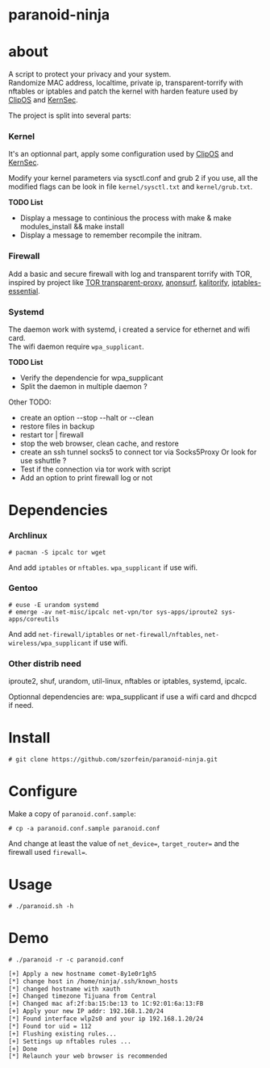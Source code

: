 # paranoid-ninja

# about 

A script to protect your privacy and your system.    
Randomize MAC address, localtime, private ip, transparent-torrify with nftables or iptables and patch the kernel with harden feature used by [ClipOS](https://docs.clip-os.org/clipos/kernel.html) and [KernSec](https://kernsec.org/wiki/index.php/Kernel_Self_Protection_Project/Recommended_Settings).

The project is split into several parts:

### Kernel
It's an optionnal part, apply some configuration used by [ClipOS](https://docs.clip-os.org/clipos/kernel.html) and [KernSec](https://kernsec.org/wiki/index.php/Kernel_Self_Protection_Project/Recommended_Settings). 

Modify your kernel parameters via sysctl.conf and grub 2 if you use, all the modified flags can be look in file `kernel/sysctl.txt` and `kernel/grub.txt`.  

**TODO List** 
+ Display a message to continious the process with make & make modules_install && make install
+ Display a message to remember recompile the initram. 
### Firewall
Add a basic and secure firewall with log and transparent torrify with TOR, inspired by project like [TOR transparent-proxy](https://trac.torproject.org/projects/tor/wiki/doc/TransparentProxy), [anonsurf](https://github.com/ParrotSec/anonsurf), [kalitorify](https://github.com/brainfucksec/kalitorify.git), [iptables-essential](https://github.com/trimstray/iptables-essentials). 

### Systemd
The daemon work with systemd, i created a service for ethernet and wifi card.  
The wifi daemon require `wpa_supplicant`.  

**TODO List**
+ Verify the dependencie for wpa_supplicant 
+ Split the daemon in multiple daemon ?

Other TODO:
+ create an option --stop --halt or --clean
+ restore files in backup
+ restart tor | firewall 
+ stop the web browser, clean cache, and restore
+ create an ssh tunnel socks5 to connect tor via Socks5Proxy Or look for use sshuttle ?
+ Test if the connection via tor work with script
+ Add an option to print firewall log or not

# Dependencies

### Archlinux
    
    # pacman -S ipcalc tor wget

And add `iptables` or `nftables`. `wpa_supplicant` if use wifi.

### Gentoo

    # euse -E urandom systemd
    # emerge -av net-misc/ipcalc net-vpn/tor sys-apps/iproute2 sys-apps/coreutils 

And add `net-firewall/iptables` or `net-firewall/nftables`, `net-wireless/wpa_supplicant` if use wifi.

### Other distrib need

iproute2, shuf, urandom, util-linux, nftables or iptables, systemd, ipcalc.  

Optionnal dependencies are: wpa_supplicant if use a wifi card and dhcpcd if need.

# Install

    # git clone https://github.com/szorfein/paranoid-ninja.git

# Configure

Make a copy of `paranoid.conf.sample`:

    # cp -a paranoid.conf.sample paranoid.conf

And change at least the value of `net_device=`, `target_router=` and the firewall used `firewall=`.

# Usage

    # ./paranoid.sh -h

# Demo

    # ./paranoid -r -c paranoid.conf

```txt
[+] Apply a new hostname comet-8y1e0r1gh5
[*] change host in /home/ninja/.ssh/known_hosts
[*] changed hostname with xauth
[+] Changed timezone Tijuana from Central
[+] Changed mac af:2f:ba:15:be:13 to 1C:92:01:6a:13:FB
[+] Apply your new IP addr: 192.168.1.20/24
[*] Found interface wlp2s0 and your ip 192.168.1.20/24
[*] Found tor uid = 112
[+] Flushing existing rules...
[+] Settings up nftables rules ...
[+] Done
[*] Relaunch your web browser is recommended
```
